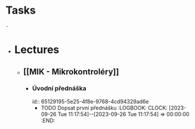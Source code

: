# Tasks
	-
- # Lectures
	- ## [[MIK - Mikrokontroléry]]
		- ### Úvodní přednáška
		  id:: 65129195-5e25-4f8e-9768-4cd94329ad6e
			- TODO Dopsat první přednášku
			  :LOGBOOK:
			  CLOCK: [2023-09-26 Tue 11:17:54]--[2023-09-26 Tue 11:17:54] =>  00:00:00
			  :END: